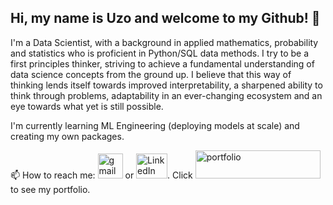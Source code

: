 ## Hi, my name is Uzo and welcome to my Github! 👋

I'm a Data Scientist, with a background in applied mathematics, probability and statistics who is proficient in Python/SQL data methods. I try to be a first principles thinker, striving to achieve a fundamental understanding of data science concepts from the ground up. I believe that this way of thinking lends itself towards improved interpretability, a sharpened ability to think through problems, adaptability in an ever-changing ecosystem and an eye towards what yet is still possible.

I'm currently learning ML Engineering (deploying models at scale) and creating my own packages.

📫 How to reach me: <a href="mailto:uzo.ikwuakor@gmail.com"><img src="https://www.flaticon.com/svg/static/icons/svg/2965/2965306.svg" alt="gmail" width="40" height="40"></a> or <a href="https://www.linkedin.com/in/uzodinmaikwuakor/"><img src="https://content.linkedin.com/content/dam/me/business/en-us/amp/brand-site/v2/bg/LI-Bug.svg.original.svg" alt="LinkedIn" width="50" height="40"></a>. Click <a href="https://www.linkedin.com/in/uzodinmaikwuakor/"><img src="https://user-images.githubusercontent.com/42311832/95643729-34982a80-0a6e-11eb-96bc-6b820aa28aab.png" alt="portfolio" width="200" height="45"></a>
to see my portfolio.

<!--
**Ikwuakor/Ikwuakor** is a ✨ _special_ ✨ repository because its `README.md` (this file) appears on your GitHub profile.

Here are some ideas to get you started:

- 🔭 I’m currently working on ...
- 🌱 I’m currently learning ...
- 👯 I’m looking to collaborate on ...
- 🤔 I’m looking for help with ...
- 💬 Ask me about ...
- 📫 How to reach me: ...
- 😄 Pronouns: ...
- ⚡ Fun fact: ...
-->
